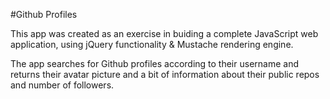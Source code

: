 #Github Profiles

This app was created as an exercise in buiding a complete JavaScript web application, 
using jQuery functionality & Mustache rendering engine.

The app searches for Github profiles according to their username and returns their
avatar picture and a bit of information about their public repos and number of followers.




